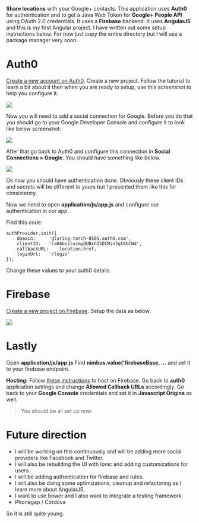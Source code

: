 **Share locations** with your Google+ contacts. This application uses **Auth0** for authentication and to get a Java Web Token for **Google+ People API** using OAuth 2.0 credentials. It uses a **Firebase** backend. It uses **AngularJS** and this is my first Angular project. I have written out some setup instructions below. For now just copy the entire directory but I will use a package manager very soon.

# **Auth0**

[Create a new account on Auth0](https://auth0.com/).
Create a new project.
Follow the tutorial to learn a bit about it then when you are ready to setup, use this screenshot to help you configure it.

![](https://drive.google.com/uc?export=view&id=0Byi_8e23d5NTSEtxMEtUYTB5Rms)

Now you will need to add a social connection for Google. Before you do that you should go to your Google Developer Console and configure it to look like below screenshot:

![](https://drive.google.com/uc?export=view&id=0Byi_8e23d5NTU05LMVJYdlVvS1E)

After that go back to Auth0 and configure this connection in **Social Connections > Google**.
You should have something like below.

![](https://drive.google.com/uc?export=view&id=0Byi_8e23d5NTOTRGa3l6TFhOY0k)

Ok now you should have authentication done. Obviously these client IDs and secrets will be different to yours but I presented them like this for consistency.

Now we need to open **application/js/app.js** and configure our authentication in our app.

Find this code:

	authProvider.init({
		domain: 	'glaring-torch-8505.auth0.com',
		clientID: 	'raHAbislnzmyQUBxhI5DCMin3gt8bCWd',
		callbackURL: 	location.href,
		loginUrl: 	'/login'
	});

Change these values to your auth0 details.

# **Firebase**

[Create a new project on Firebase](https://firebase.com/).
Setup the data as below.

![](https://drive.google.com/uc?export=view&id=0Byi_8e23d5NTaEtfaWs5U0trdlE)

# **Lastly**

Open **application/js/app.js**
Find **nimbus.value('firebaseBase, ...** and set it to your firebase endpoint.

**Hosting:** Follow [these instructions](https://www.firebase.com/docs/hosting/quickstart.html) to host on Firebase. 
Go back to **auth0** application settings and change **Allowed Callback URLs** accordingly.
Go back to your **Google Console** credentials and set it in **Javascript Origins** as well.

> You should be all set up now. 

# **Future direction**


* I will be working on this continuously and will be adding more social providers like Facebook and Twitter.
* I will also be rebuilding the UI with Ionic and adding customizations for users.
* I will be adding authentication for firebase and rules.
* I will also be doing some optimizations, cleanup and refactoring as I learn more about AngularJS.
* I want to use bower and I also want to integrate a testing framework.
* Phonegap / Cordova

So it is still quite young. 
